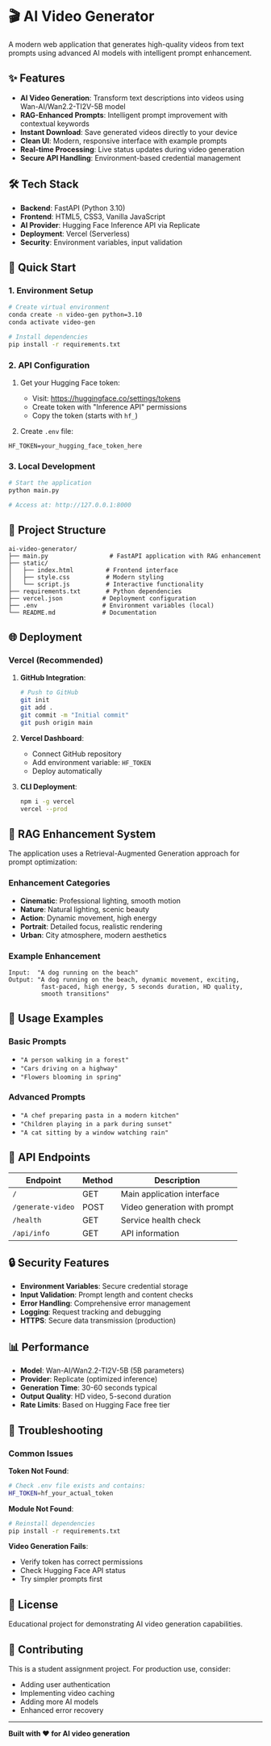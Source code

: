 # 🎬 AI Video Generator

A modern web application that generates high-quality videos from text prompts using advanced AI models with intelligent prompt enhancement.

## ✨ Features

- **AI Video Generation**: Transform text descriptions into videos using Wan-AI/Wan2.2-TI2V-5B model
- **RAG-Enhanced Prompts**: Intelligent prompt improvement with contextual keywords
- **Instant Download**: Save generated videos directly to your device
- **Clean UI**: Modern, responsive interface with example prompts
- **Real-time Processing**: Live status updates during video generation
- **Secure API Handling**: Environment-based credential management

## 🛠 Tech Stack

- **Backend**: FastAPI (Python 3.10)
- **Frontend**: HTML5, CSS3, Vanilla JavaScript
- **AI Provider**: Hugging Face Inference API via Replicate
- **Deployment**: Vercel (Serverless)
- **Security**: Environment variables, input validation

## 🚀 Quick Start

### 1. Environment Setup

```bash
# Create virtual environment
conda create -n video-gen python=3.10
conda activate video-gen

# Install dependencies
pip install -r requirements.txt
```

### 2. API Configuration

1. Get your Hugging Face token:
   - Visit: https://huggingface.co/settings/tokens
   - Create token with "Inference API" permissions
   - Copy the token (starts with `hf_`)

2. Create `.env` file:
```env
HF_TOKEN=your_hugging_face_token_here
```

### 3. Local Development

```bash
# Start the application
python main.py

# Access at: http://127.0.0.1:8000
```

## 📁 Project Structure

```
ai-video-generator/
├── main.py                 # FastAPI application with RAG enhancement
├── static/
│   ├── index.html         # Frontend interface
│   ├── style.css          # Modern styling
│   └── script.js          # Interactive functionality
├── requirements.txt       # Python dependencies
├── vercel.json           # Deployment configuration
├── .env                  # Environment variables (local)
└── README.md             # Documentation
```

## 🌐 Deployment

### Vercel (Recommended)

1. **GitHub Integration**:
   ```bash
   # Push to GitHub
   git init
   git add .
   git commit -m "Initial commit"
   git push origin main
   ```

2. **Vercel Dashboard**:
   - Connect GitHub repository
   - Add environment variable: `HF_TOKEN`
   - Deploy automatically

3. **CLI Deployment**:
   ```bash
   npm i -g vercel
   vercel --prod
   ```

## 🧠 RAG Enhancement System

The application uses a Retrieval-Augmented Generation approach for prompt optimization:

### Enhancement Categories
- **Cinematic**: Professional lighting, smooth motion
- **Nature**: Natural lighting, scenic beauty
- **Action**: Dynamic movement, high energy
- **Portrait**: Detailed focus, realistic rendering
- **Urban**: City atmosphere, modern aesthetics

### Example Enhancement
```
Input:  "A dog running on the beach"
Output: "A dog running on the beach, dynamic movement, exciting, 
         fast-paced, high energy, 5 seconds duration, HD quality, 
         smooth transitions"
```

## 🎯 Usage Examples

### Basic Prompts
- `"A person walking in a forest"`
- `"Cars driving on a highway"`
- `"Flowers blooming in spring"`

### Advanced Prompts
- `"A chef preparing pasta in a modern kitchen"`
- `"Children playing in a park during sunset"`
- `"A cat sitting by a window watching rain"`

## 🔧 API Endpoints

| Endpoint | Method | Description |
|----------|--------|-------------|
| `/` | GET | Main application interface |
| `/generate-video` | POST | Video generation with prompt |
| `/health` | GET | Service health check |
| `/api/info` | GET | API information |

## 🔒 Security Features

- **Environment Variables**: Secure credential storage
- **Input Validation**: Prompt length and content checks
- **Error Handling**: Comprehensive error management
- **Logging**: Request tracking and debugging
- **HTTPS**: Secure data transmission (production)

## 📊 Performance

- **Model**: Wan-AI/Wan2.2-TI2V-5B (5B parameters)
- **Provider**: Replicate (optimized inference)
- **Generation Time**: 30-60 seconds typical
- **Output Quality**: HD video, 5-second duration
- **Rate Limits**: Based on Hugging Face free tier

## 🐛 Troubleshooting

### Common Issues

**Token Not Found**:
```bash
# Check .env file exists and contains:
HF_TOKEN=hf_your_actual_token
```

**Module Not Found**:
```bash
# Reinstall dependencies
pip install -r requirements.txt
```

**Video Generation Fails**:
- Verify token has correct permissions
- Check Hugging Face API status
- Try simpler prompts first

## 📝 License

Educational project for demonstrating AI video generation capabilities.

## 🤝 Contributing

This is a student assignment project. For production use, consider:
- Adding user authentication
- Implementing video caching
- Adding more AI models
- Enhanced error recovery

---

**Built with ❤️ for AI video generation**